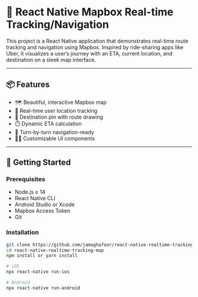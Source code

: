 # 🚗 React Native Mapbox Real-time Tracking/Navigation

This project is a React Native application that demonstrates real-time route tracking and navigation using Mapbox. Inspired by ride-sharing apps like Uber, it visualizes a user’s journey with an ETA, current location, and destination on a sleek map interface.

---

## 📦 Features

- 🗺️ Beautiful, interactive Mapbox map
- 📍 Real-time user location tracking
- 🏁 Destination pin with route drawing
- ⏱️ Dynamic ETA calculation
- 🧭 Turn-by-turn navigation-ready
- 🧑‍💻 Customizable UI components

---

## 🔧 Getting Started

### Prerequisites

- Node.js ≥ 14
- React Native CLI
- Android Studio or Xcode
- Mapbox Access Token
- Git


### Installation

```bash
git clone https://github.com/jamaghafoor/react-native-realtime-tracking-map.git
cd react-native-realtime-tracking-map
npm install or yarn install

# iOS
npx react-native run-ios

# Android
npx react-native run-android

